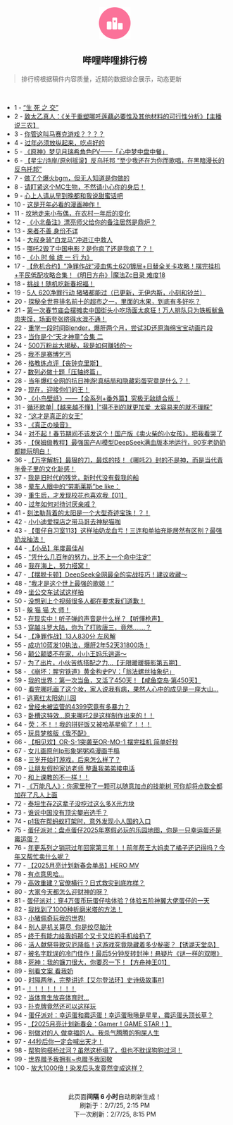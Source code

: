 <div align="center">
    <img src="./assets/icon_rank.png" alt="logo" />
    <h2>哔哩哔哩排行榜</h>
</div>

> 排行榜根据稿件内容质量，近期的数据综合展示，动态更新

<br />

<ul><li><span>1 - <a href=https://www.bilibili.com/BV1SBPCe6ENp target=_blank>“生&nbsp;死&nbsp;之&nbsp;交”</a></span></li><li><span>2 - <a href=https://www.bilibili.com/BV1QzP1emEXu target=_blank>致太乙真人：《关于重塑哪吒莲藕必要性及其他材料的可行性分析》【主播说三农】</a></span></li><li><span>3 - <a href=https://www.bilibili.com/BV1i9PqeKEgX target=_blank>你管这叫马赛克游戏？？？？</a></span></li><li><span>4 - <a href=https://www.bilibili.com/BV13oP9euExN target=_blank>过年必须放纵起来，吃点好的</a></span></li><li><span>5 - <a href=https://www.bilibili.com/BV1USPmeUENx target=_blank>《原神》梦见月瑞希角色PV——「心中梦中盘中餐」</a></span></li><li><span>6 - <a href=https://www.bilibili.com/BV1CVPoeNEq4 target=_blank>【星尘/诗岸/原创摇滚】反乌托邦&nbsp;“至少我还在为你而歌唱，在黑暗漫长的反乌托邦”</a></span></li><li><span>7 - <a href=https://www.bilibili.com/BV1nrPyetEnN target=_blank>做了个爆火bgm，但无人知道是你做的</a></span></li><li><span>8 - <a href=https://www.bilibili.com/BV1LgPdeEEyu target=_blank>请盯紧这个MC生物，不然请小心你的身后！</a></span></li><li><span>9 - <a href=https://www.bilibili.com/BV1oLF2eEEiK target=_blank>心上人请从早到晚都和我说甜蜜话吧</a></span></li><li><span>10 - <a href=https://www.bilibili.com/BV12ENce7E75 target=_blank>这是开年必看的漫画神作！</a></span></li><li><span>11 - <a href=https://www.bilibili.com/BV1P8P9eoEwh target=_blank>坟地走来小布偶，在农村一年后的变化</a></span></li><li><span>12 - <a href=https://www.bilibili.com/BV1b3PBe9EpA target=_blank>《小北备注》漂亮师父给你的备注居然是鼎炉？</a></span></li><li><span>13 - <a href=https://www.bilibili.com/BV18QNAeYEaZ target=_blank>来者不善&nbsp;身份不详</a></span></li><li><span>14 - <a href=https://www.bilibili.com/BV1qwPkejEzd target=_blank>大叔身骑“白龙马”冲进江中救人</a></span></li><li><span>15 - <a href=https://www.bilibili.com/BV1rDPDe1E69 target=_blank>哪吒2毁了中国电影？是你疯了还是我疯了？！</a></span></li><li><span>16 - <a href=https://www.bilibili.com/BV1AbfRYUEP5 target=_blank>《小&nbsp;时&nbsp;候&nbsp;统&nbsp;一&nbsp;行&nbsp;为》</a></span></li><li><span>17 - <a href=https://www.bilibili.com/BV1tpPye6Ekj target=_blank>【危机合约】&quot;净罪作战&quot;浸血焦土620镀层+日替全关卡攻略！摆完挂机+平民低配攻略合集！《明日方舟》|魔法Zc目录&nbsp;难度18</a></span></li><li><span>18 - <a href=https://www.bilibili.com/BV1AmNwe7EDd target=_blank>挑战！随机吃新春祝福！</a></span></li><li><span>19 - <a href=https://www.bilibili.com/BV12mP1eGEHH target=_blank>5人&nbsp;620净罪行动&nbsp;猪猪都能过（已更新，无伊内斯，小刻和铃兰）</a></span></li><li><span>20 - <a href=https://www.bilibili.com/BV12TPoeuEGs target=_blank>探秘全世界排名前十的超市之一，里面的水果，到底有多好吃？</a></span></li><li><span>21 - <a href=https://www.bilibili.com/BV1e5P2e9Efn target=_blank>第一次春节庙会摆摊卖中国街头小吃场面太疯狂！万人排队只为铁板鱿鱼肉夹馍，场面夸张挤得水泄不通！</a></span></li><li><span>22 - <a href=https://www.bilibili.com/BV1tXPfejExa target=_blank>重学一段时间Blender，爆肝两个月，尝试3D还原海绵宝宝动画片段</a></span></li><li><span>23 - <a href=https://www.bilibili.com/BV1qHPXeVE9K target=_blank>当你是个“天才神童”合集&nbsp;二</a></span></li><li><span>24 - <a href=https://www.bilibili.com/BV1zhNceuEXY target=_blank>500万粉丝大揭秘，我是如何赚钱的～</a></span></li><li><span>25 - <a href=https://www.bilibili.com/BV1QGNAeFE5H target=_blank>我不是赛博乞丐</a></span></li><li><span>26 - <a href=https://www.bilibili.com/BV14bNEeeE2t target=_blank>格教练点评【丧钟克里斯】</a></span></li><li><span>27 - <a href=https://www.bilibili.com/BV15DP9eVEkL target=_blank>数列必做十题「压轴终篇」</a></span></li><li><span>28 - <a href=https://www.bilibili.com/BV1sQPRehEnA target=_blank>当年爆红全网的抗日神游!真结局和隐藏彩蛋究竟是什么？！</a></span></li><li><span>29 - <a href=https://www.bilibili.com/BV16RPCefEkW target=_blank>现在，迎接你们的王！</a></span></li><li><span>30 - <a href=https://www.bilibili.com/BV13bNwe8ERS target=_blank>《小鸟壁纸》——【全系列+番外篇】究极无敌缝合版！</a></span></li><li><span>31 - <a href=https://www.bilibili.com/BV18gPBesELr target=_blank>循环歌单|【越来越不懂】|“得不到的就更加爱&nbsp;&nbsp;太容易来的就不理睬”</a></span></li><li><span>32 - <a href=https://www.bilibili.com/BV13tNwecEXL target=_blank>“这才是真正的女王”</a></span></li><li><span>33 - <a href=https://www.bilibili.com/BV1ddNFeAEox target=_blank>《真正の噪音》</a></span></li><li><span>34 - <a href=https://www.bilibili.com/BV1AYP9eREKf target=_blank>对不起！春节期间不该发这个！国产版《卖火柴的小女孩》，把我看哭了</a></span></li><li><span>35 - <a href=https://www.bilibili.com/BV11JNce2E2d target=_blank>【保姆级教程】最强国产AI模型DeepSeek满血版本地运行，90岁老奶奶都能玩明白！</a></span></li><li><span>36 - <a href=https://www.bilibili.com/BV11ENce7EEL target=_blank>【万字解析】最狠的刀，最炫的技！《哪吒2》封的不是神，而是当代青年骨子里的文化耻感！</a></span></li><li><span>37 - <a href=https://www.bilibili.com/BV1Ref2YGE6q target=_blank>我是旧时代的残党，新时代没有载我的船</a></span></li><li><span>38 - <a href=https://www.bilibili.com/BV1BBNAeGEzF target=_blank>晕车人眼中的“劳斯莱斯”be&nbsp;like：</a></span></li><li><span>39 - <a href=https://www.bilibili.com/BV18oFBeEEXP target=_blank>重生后，才发现校花也喜欢我【01】</a></span></li><li><span>40 - <a href=https://www.bilibili.com/BV1NqFye4E2g target=_blank>过年如何对待讨厌亲戚？</a></span></li><li><span>41 - <a href=https://www.bilibili.com/BV13oPye7EUE target=_blank>刻法勒背着的太阳是一个大型奇迹宝珠！？！</a></span></li><li><span>42 - <a href=https://www.bilibili.com/BV15Yf5Y9EzA target=_blank>小小迪爱探店之带马哥去神秘猫咖</a></span></li><li><span>43 - <a href=https://www.bilibili.com/BV1TpPdegE9C target=_blank>【蛋仔自习室113】这样抽奶龙血亏！三连和单抽充能居然有区别？最强奶龙抽法！</a></span></li><li><span>44 - <a href=https://www.bilibili.com/BV15BPBeKEz8 target=_blank>【小品】年度最佳AI</a></span></li><li><span>45 - <a href=https://www.bilibili.com/BV1tMFCe4EZr target=_blank>&quot;凭什么几百年的努力，比不上一个命中注定”</a></span></li><li><span>46 - <a href=https://www.bilibili.com/BV1BhPfehEyn target=_blank>我在海上，努力搭窝！</a></span></li><li><span>47 - <a href=https://www.bilibili.com/BV12QPme7EN9 target=_blank>【摆脱卡顿】DeepSeek全网最全的实战技巧！建议收藏～</a></span></li><li><span>48 - <a href=https://www.bilibili.com/BV12pNAepE7V target=_blank>“我才是这个世上最强的歌姬！”</a></span></li><li><span>49 - <a href=https://www.bilibili.com/BV1CAPDemEuF target=_blank>坐公交车试试这样拍</a></span></li><li><span>50 - <a href=https://www.bilibili.com/BV1NXFCe4EfH target=_blank>没想到上个视频很多人都在要求我们道歉！</a></span></li><li><span>51 - <a href=https://www.bilibili.com/BV1KPPReeEw8 target=_blank>躲&nbsp;猫&nbsp;猫&nbsp;大&nbsp;师！</a></span></li><li><span>52 - <a href=https://www.bilibili.com/BV1z7PRe9ERh target=_blank>在现实中！听子弹的声音是什么样？【听懂枪声】</a></span></li><li><span>53 - <a href=https://www.bilibili.com/BV1sUPReYEuP target=_blank>穿越斗罗大陆，你为了打败唐三，竟然.......？</a></span></li><li><span>54 - <a href=https://www.bilibili.com/BV1HrNEexENU target=_blank>【净罪作战】13人830分&nbsp;左风解</a></span></li><li><span>55 - <a href=https://www.bilibili.com/BV1jvPBeME1p target=_blank>成功10蓝发10执法，爆肝2年52天31800场！</a></span></li><li><span>56 - <a href=https://www.bilibili.com/BV1B1F6eeEKk target=_blank>颠公颠婆不在家，小小王妈乐逍遥～</a></span></li><li><span>57 - <a href=https://www.bilibili.com/BV1nrP2eKET4 target=_blank>为了出片，小伙苦练搭配之力...【无限暖暖摄影第五期】</a></span></li><li><span>58 - <a href=https://www.bilibili.com/BV1ctNceGEUV target=_blank>《崩坏：腥穷铁道》黄金构史PV：「翁法螺丝抽象纪」</a></span></li><li><span>59 - <a href=https://www.bilibili.com/BV1ocNAeqEgT target=_blank>我的世界：第一次当鱼，又活了450天！【咸鱼空岛·第450天】</a></span></li><li><span>60 - <a href=https://www.bilibili.com/BV1Y1NcefEte target=_blank>看完哪吒画了这个妆，家人说我有病，果然人心中的成见是一座大山…</a></span></li><li><span>61 - <a href=https://www.bilibili.com/BV1sQPRehE5m target=_blank>逃离红太阳幼儿园</a></span></li><li><span>62 - <a href=https://www.bilibili.com/BV1zEPXeLETd target=_blank>曾经未被监管的4399究竟有多暴力？</a></span></li><li><span>63 - <a href=https://www.bilibili.com/BV1eNP6eiEE4 target=_blank>卧槽这特效...原来哪吒2是这样制作出来的！！</a></span></li><li><span>64 - <a href=https://www.bilibili.com/BV1bWP2emEc5 target=_blank>荧：不！！我的拼好饭又被哈基星偷了！！！</a></span></li><li><span>65 - <a href=https://www.bilibili.com/BV16rF6eTE5F target=_blank>玩具梦核版《我不配》</a></span></li><li><span>66 - <a href=https://www.bilibili.com/BV1BPPyeXEEU target=_blank>【相见欢】OR-S-1突袭至OR-MO-1&nbsp;摆完挂机&nbsp;简单好抄</a></span></li><li><span>67 - <a href=https://www.bilibili.com/BV1gpffYuETo target=_blank>女儿画原创Ip形象粥粥鸡漫画手稿</a></span></li><li><span>68 - <a href=https://www.bilibili.com/BV1JBP9eHETP target=_blank>三岁开始打游戏，后来怎么样了？</a></span></li><li><span>69 - <a href=https://www.bilibili.com/BV1kxNcekEZT target=_blank>让朋友假扮家访老师&nbsp;整蛊我弟弟接电话</a></span></li><li><span>70 - <a href=https://www.bilibili.com/BV1ArP2eTEA5 target=_blank>和上课教的不一样！！</a></span></li><li><span>71 - <a href=https://www.bilibili.com/BV1YUNAeeE7m target=_blank>《万能凡人》：你家里种了一颗可以随意加点的技能树&nbsp;可你却将点数全都加在了凡人上面</a></span></li><li><span>72 - <a href=https://www.bilibili.com/BV1vfFye3EWH target=_blank>泰坦生存2这辈子没挖过这么多X光方块</a></span></li><li><span>73 - <a href=https://www.bilibili.com/BV1myPReKErW target=_blank>谁说中国没有顶尖攀岩选手？</a></span></li><li><span>74 - <a href=https://www.bilibili.com/BV1KiNweRE2g target=_blank>p1我在帮蚂蚁打架时，意外发现小人国的入口</a></span></li><li><span>75 - <a href=https://www.bilibili.com/BV1fkPdexE4j target=_blank>蛋仔派对：盘点蛋仔2025年寒假必玩的乐园地图，你是一只幸运蛋还是霉运蛋？</a></span></li><li><span>76 - <a href=https://www.bilibili.com/BV1sANwe7EvF target=_blank>年更系列之销冠过年回家第三年！！前年帮王大妈卖了橘子还记得吗？今年又帮忙卖什么呢？</a></span></li><li><span>77 - <a href=https://www.bilibili.com/BV18oNAeFEbb target=_blank>【2025月亮计划新春会单品】HERO&nbsp;MV</a></span></li><li><span>78 - <a href=https://www.bilibili.com/BV1BtPoeREFW target=_blank>有点意思哈…</a></span></li><li><span>79 - <a href=https://www.bilibili.com/BV1jMffYUEmn target=_blank>高效重建？官僚横行？日式救灾到底咋样？</a></span></li><li><span>80 - <a href=https://www.bilibili.com/BV11GFCe9ETf target=_blank>大家今天都怎么迎财神的呀？</a></span></li><li><span>81 - <a href=https://www.bilibili.com/BV1brPReME5h target=_blank>蛋仔派对：穿4万蛋币玩蛋仔啥体验？体验五阶神翼大佬蛋仔的一天</a></span></li><li><span>82 - <a href=https://www.bilibili.com/BV1WoP1eTEdA target=_blank>我找到了1000种折磨米塔的方法！</a></span></li><li><span>83 - <a href=https://www.bilibili.com/BV1w3PCeFEeL target=_blank>小猪佩奇玩我的世界!</a></span></li><li><span>84 - <a href=https://www.bilibili.com/BV1WhPyeNE63 target=_blank>别人是机关算尽&nbsp;&nbsp;你是绞尽脑汁</a></span></li><li><span>85 - <a href=https://www.bilibili.com/BV1phPke4EKv target=_blank>终于有能力给我妈那个又卡又烂的手机给扔了</a></span></li><li><span>86 - <a href=https://www.bilibili.com/BV1maFyefE6y target=_blank>活人献祭导致灾厄降临！这游戏究竟隐藏着多少秘密？【锈湖天堂岛】</a></span></li><li><span>87 - <a href=https://www.bilibili.com/BV1ELFNeMEZp target=_blank>被名字耽误的冷门佳作！最后5分钟反转封神！悬疑片《谜一样的双眼》</a></span></li><li><span>88 - <a href=https://www.bilibili.com/BV1L5FyeGE5C target=_blank>死神：我的镰刀很大，你要忍一下！【方舟神王01】</a></span></li><li><span>89 - <a href=https://www.bilibili.com/BV1BFPyexEdE target=_blank>别看文案&nbsp;看我奶</a></span></li><li><span>90 - <a href=https://www.bilibili.com/BV1wCNFeGE1t target=_blank>时隔两年，完整讲述【艾尔登法环】史诗级故事#1</a></span></li><li><span>91 - <a href=https://www.bilibili.com/BV1WWP6eWEkJ target=_blank>！！！！！！！！</a></span></li><li><span>92 - <a href=https://www.bilibili.com/BV1kzFkejEVD target=_blank>当体育生放弃体育时...</a></span></li><li><span>93 - <a href=https://www.bilibili.com/BV1MhcTefEw3 target=_blank>扑克牌竟然还可以这样玩</a></span></li><li><span>94 - <a href=https://www.bilibili.com/BV1BWPReSENT target=_blank>蛋仔派对：幸运蛋和霉运蛋！幸运蛋啾啾是星星，霉运蛋头顶长草？</a></span></li><li><span>95 - <a href=https://www.bilibili.com/BV17mfpYjE3e target=_blank>【2025月亮计划新春会：Gamer！GAME&nbsp;STAR！】</a></span></li><li><span>96 - <a href=https://www.bilibili.com/BV13yPBewEmt target=_blank>别做对的人&nbsp;做幸福的人。我杀气腾腾的狗屎人生</a></span></li><li><span>97 - <a href=https://www.bilibili.com/BV1u4Fce5E6c target=_blank>44秒后你一定会喊出天才！</a></span></li><li><span>98 - <a href=https://www.bilibili.com/BV1W4P6eHEgo target=_blank>帮狗狗搭桥过河？虽然这桥塌了，但也不耽误狗狗过河！</a></span></li><li><span>99 - <a href=https://www.bilibili.com/BV161PqerEMU target=_blank>世界赠予我拥有~也赠予我回敬</a></span></li><li><span>100 - <a href=https://www.bilibili.com/BV1fWNJedE6C target=_blank>放大1000倍！染发后头发竟然变成这样？</a></span></li></ul>

<br />

<p align=center>此页面<strong>间隔 6 小时</strong>自动刷新生成！<br>刷新于：2/7/25, 2:15 PM<br>下一次刷新：2/7/25, 8:15 PM</p>
